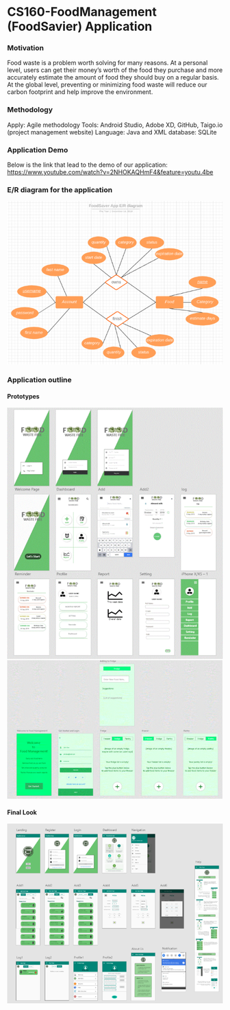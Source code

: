 # CS160-FoodManagement (FoodSavier) Application

### Motivation
Food waste is a problem worth solving for many reasons. At a personal level, users can get their money’s worth of the food they purchase and more accurately estimate the amount of food they should buy on a regular basis. At the global level, preventing or minimizing food waste will reduce our carbon footprint and help improve the environment.

### Methodology
Apply: Agile methodology
Tools: Android Studio, Adobe XD, GitHub, Taigo.io (project management website)
Language: Java and XML
database: SQLite

### Application Demo
Below is the link that lead to the demo of our application:
https://www.youtube.com/watch?v=2NHOKAQHmF4&feature=youtu.4be

### E/R diagram for the application
<img src="FoodSavier_ERdiagram.PNG" />

### Application outline
#### Prototypes
<img src="FoodSavier_Prototype1.PNG" />
<img src="FoodSavier_Prototype2.PNG" />

#### Final Look
<img src="FoodSavier_Final.PNG" />






